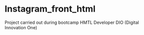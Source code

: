 # Instagram_front_html
Project carried out during bootcamp HMTL Developer DIO (Digital Innovation One)

